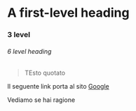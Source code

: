 # A first-level heading
### 3 level 
###### 6 level heading


> TEsto quotato

Il seguente link porta al sito [Google](https:\\www.google.com)

Vediamo se hai ragione
